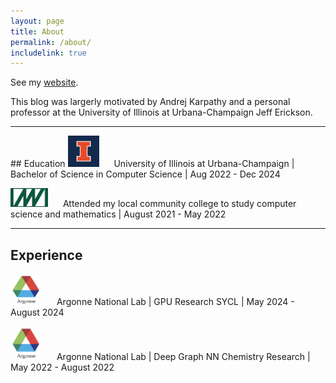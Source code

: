 ```yaml
---
layout: page
title: About
permalink: /about/
includelink: true
---
```


See my [website]().

This blog was largerly motivated by  <a href="https://karpathy.ai/" style= " text-decoration: none;"> Andrej Karpathy </a> and a personal professor at the University of Illinois at Urbana-Champaign <a href="https://jeffe.cs.illinois.edu/" style= "text-decoration: none;"> Jeff Erickson</a>.
<hr>
## Education 
<img src="/images/uiuc.jpg" alt="University Education" width="50" height="50" style="margin-right: 20px;"/> 
        University of Illinois at Urbana-Champaign | Bachelor of Science in Computer Science | Aug 2022 - Dec 2024
<p><img src="/images/mv.png" alt="Community college Education" width="60" height="30" style="margin-right: 20px;"/> 
        Attended my local community college to study computer science and mathematics | August 2021 - May 2022</p>
<hr>

## Experience 
<img src="/images/argonne.png" alt="Argonne Internship" width="50" height="50" style="margin-right: 20px;"/> 
        Argonne National Lab | GPU Research SYCL | May 2024 - August 2024
<p><img src="/images/argonne.png" alt="Argonne Internship" width="50" heizht="50" style="margin-right: 20px;"/> 
        Argonne National Lab | Deep Graph NN Chemistry Research | May 2022 - August 2022</p>
